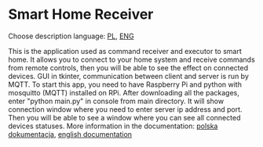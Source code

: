 # Smart Home Receiver

Choose description language: [PL](https://github.com/wolski0420/SmartHomeReceiver/blob/master/README.pl.md), [ENG](https://github.com/wolski0420/SmartHomeReceiver/blob/master/README.md)

This is the application used as command receiver and executor to smart home. It allows you to connect to your home system and receive commands from remote controls, 
then you will be able to see the effect on connected devices. GUI in tkinter, communication between client and server is run by MQTT.
To start this app, you need to have Raspberry Pi and python with mosquitto (MQTT) installed on RPi. After downloading all the packages, enter "python main.py"
in console from main directory. It will show connection window where you need to enter server ip address and port. 
Then you will be able to see a window where you can see all connected devices statuses. More information in the documentation:
[polska dokumentacja](https://github.com/wolski0420/SmartHomeReceiver/blob/master/Documentation-PL.pdf),
[english documentation](https://github.com/wolski0420/SmartHomeReceiver/blob/master/Documentation-ENG.pdf)
